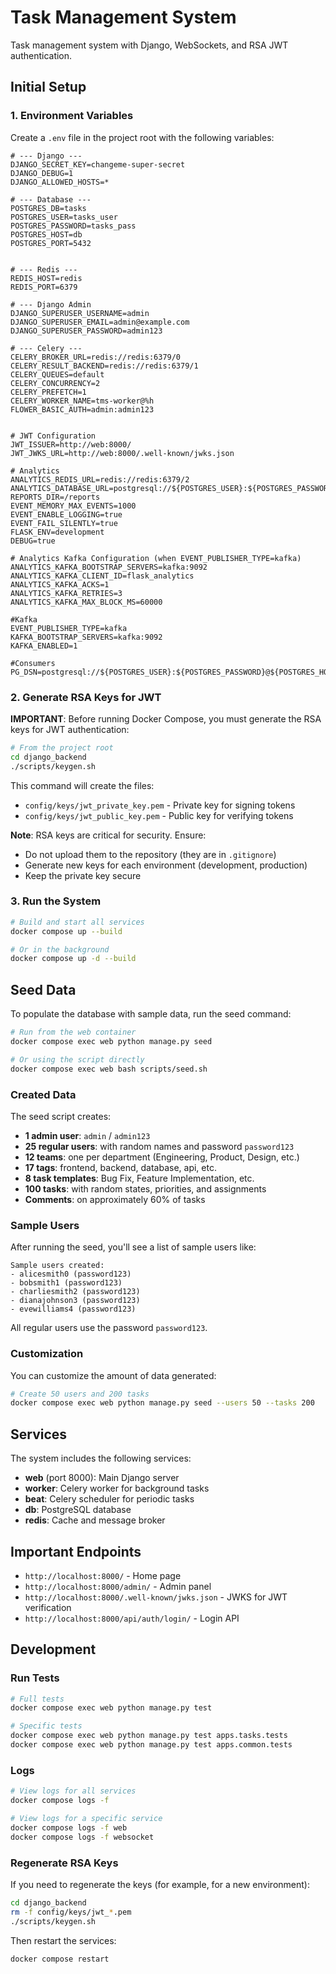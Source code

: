# Task Management System

Task management system with Django, WebSockets, and RSA JWT authentication.

## Initial Setup

### 1. Environment Variables

Create a `.env` file in the project root with the following variables:

```env
# --- Django ---
DJANGO_SECRET_KEY=changeme-super-secret
DJANGO_DEBUG=1
DJANGO_ALLOWED_HOSTS=*

# --- Database ---
POSTGRES_DB=tasks
POSTGRES_USER=tasks_user
POSTGRES_PASSWORD=tasks_pass
POSTGRES_HOST=db
POSTGRES_PORT=5432


# --- Redis ---
REDIS_HOST=redis
REDIS_PORT=6379

# --- Django Admin
DJANGO_SUPERUSER_USERNAME=admin
DJANGO_SUPERUSER_EMAIL=admin@example.com
DJANGO_SUPERUSER_PASSWORD=admin123

# --- Celery ---
CELERY_BROKER_URL=redis://redis:6379/0
CELERY_RESULT_BACKEND=redis://redis:6379/1
CELERY_QUEUES=default
CELERY_CONCURRENCY=2
CELERY_PREFETCH=1
CELERY_WORKER_NAME=tms-worker@%h
FLOWER_BASIC_AUTH=admin:admin123


# JWT Configuration
JWT_ISSUER=http://web:8000/
JWT_JWKS_URL=http://web:8000/.well-known/jwks.json

# Analytics
ANALYTICS_REDIS_URL=redis://redis:6379/2
ANALYTICS_DATABASE_URL=postgresql://${POSTGRES_USER}:${POSTGRES_PASSWORD}@${POSTGRES_HOST}:${POSTGRES_PORT}/${POSTGRES_DB}
REPORTS_DIR=/reports
EVENT_MEMORY_MAX_EVENTS=1000
EVENT_ENABLE_LOGGING=true
EVENT_FAIL_SILENTLY=true
FLASK_ENV=development
DEBUG=true

# Analytics Kafka Configuration (when EVENT_PUBLISHER_TYPE=kafka)
ANALYTICS_KAFKA_BOOTSTRAP_SERVERS=kafka:9092
ANALYTICS_KAFKA_CLIENT_ID=flask_analytics
ANALYTICS_KAFKA_ACKS=1
ANALYTICS_KAFKA_RETRIES=3
ANALYTICS_KAFKA_MAX_BLOCK_MS=60000

#Kafka
EVENT_PUBLISHER_TYPE=kafka
KAFKA_BOOTSTRAP_SERVERS=kafka:9092
KAFKA_ENABLED=1

#Consumers
PG_DSN=postgresql://${POSTGRES_USER}:${POSTGRES_PASSWORD}@${POSTGRES_HOST}:${POSTGRES_PORT}/${POSTGRES_DB}
```

### 2. Generate RSA Keys for JWT

**IMPORTANT**: Before running Docker Compose, you must generate the RSA keys for JWT authentication:

```bash
# From the project root
cd django_backend
./scripts/keygen.sh
```

This command will create the files:
- `config/keys/jwt_private_key.pem` - Private key for signing tokens
- `config/keys/jwt_public_key.pem` - Public key for verifying tokens

**Note**: RSA keys are critical for security. Ensure:
- Do not upload them to the repository (they are in `.gitignore`)
- Generate new keys for each environment (development, production)
- Keep the private key secure

### 3. Run the System

```bash
# Build and start all services
docker compose up --build

# Or in the background
docker compose up -d --build
```

## Seed Data

To populate the database with sample data, run the seed command:

```bash
# Run from the web container
docker compose exec web python manage.py seed

# Or using the script directly
docker compose exec web bash scripts/seed.sh
```

### Created Data

The seed script creates:
- **1 admin user**: `admin` / `admin123`
- **25 regular users**: with random names and password `password123`
- **12 teams**: one per department (Engineering, Product, Design, etc.)
- **17 tags**: frontend, backend, database, api, etc.
- **8 task templates**: Bug Fix, Feature Implementation, etc.
- **100 tasks**: with random states, priorities, and assignments
- **Comments**: on approximately 60% of tasks

### Sample Users

After running the seed, you'll see a list of sample users like:

```
Sample users created:
- alicesmith0 (password123)
- bobsmith1 (password123)
- charliesmith2 (password123)
- dianajohnson3 (password123)
- evewilliams4 (password123)
```

All regular users use the password `password123`.

### Customization

You can customize the amount of data generated:

```bash
# Create 50 users and 200 tasks
docker compose exec web python manage.py seed --users 50 --tasks 200
```

## Services

The system includes the following services:

- **web** (port 8000): Main Django server
- **worker**: Celery worker for background tasks
- **beat**: Celery scheduler for periodic tasks
- **db**: PostgreSQL database
- **redis**: Cache and message broker

## Important Endpoints

- `http://localhost:8000/` - Home page
- `http://localhost:8000/admin/` - Admin panel
- `http://localhost:8000/.well-known/jwks.json` - JWKS for JWT verification
- `http://localhost:8000/api/auth/login/` - Login API

## Development

### Run Tests

```bash
# Full tests
docker compose exec web python manage.py test

# Specific tests
docker compose exec web python manage.py test apps.tasks.tests
docker compose exec web python manage.py test apps.common.tests
```

### Logs

```bash
# View logs for all services
docker compose logs -f

# View logs for a specific service
docker compose logs -f web
docker compose logs -f websocket
```

### Regenerate RSA Keys

If you need to regenerate the keys (for example, for a new environment):

```bash
cd django_backend
rm -f config/keys/jwt_*.pem
./scripts/keygen.sh
```

Then restart the services:

```bash
docker compose restart
```
